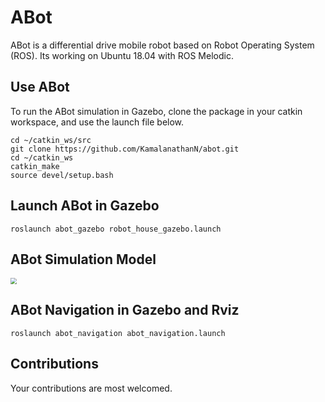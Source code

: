 # ABot

ABot is a differential drive mobile robot based on Robot Operating System (ROS). Its working on Ubuntu 18.04 with ROS Melodic.

## Use ABot
To run the ABot simulation in Gazebo, clone the package in your catkin workspace, and use the launch file below.

```console
cd ~/catkin_ws/src
git clone https://github.com/KamalanathanN/abot.git
cd ~/catkin_ws
catkin_make
source devel/setup.bash
```

## Launch ABot in Gazebo
```console
roslaunch abot_gazebo robot_house_gazebo.launch
```

## ABot Simulation Model 
<img src="data/abot_model_sim.gif" style="zoom:60%;" />

## ABot Navigation in Gazebo and Rviz
```console
roslaunch abot_navigation abot_navigation.launch
```
## Contributions
Your contributions are most welcomed.
